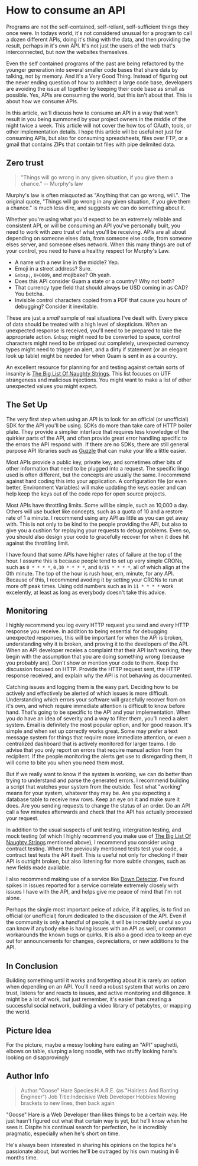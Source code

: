 # How to consume an API

Programs are not the self-contained, self-reliant, self-sufficient things they once were. In todays world, it's not considered unusual for a program to call a dozen different APIs, doing it's thing with the data, and then providing the result, perhaps in it's own API. It's not just the users of the web that's interconnected, but now the websites themselves.

Even the self contained programs of the past are being refactored by the younger generation into several smaller code bases that share data by talking, not by memory. And it's a Very Good Thing. Instead of figuring out the never ending question of how to architect a large code base, developers are avoiding the issue all together by keeping their code base as small as possible. Yes, APIs are consuming the world, but this isn't about that. This is about how we consume APIs.

In this article, we'll discuss how to consume an API in a way that won't result in you being summoned by your project owners in the middle of the night twice a week. This article will not cover the how tos of OAuth, tools, or other implementation details. I hope this article will be useful not just for consuming APIs, but also for consuming spreadsheets, files over FTP, or a gmail that contains ZIPs that contain txt files with pipe delimited data.

## Zero trust

> "Things will go wrong in any given situation, if you give them a chance."
> -- Murphy's law

Murphy's law is often misquoted as "Anything that can go wrong, will.". The original quote, "Things will go wrong in any given situation, if you give them a chance." is much less dire, and suggests we can do something about it.

Whether you're using what you'd expect to be an extremely reliable and consistent API, or will be consuming an API you've personally built, you need to work with zero trust of what you'll be receiving. APIs are all about depending on someone elses data, from someone else code, from someone elses server, and someone elses network. When this many things are out of your control, you need to have a healthy respect for Murphy's Law.

* A name with a new line in the middle? Yep.
* Emoji in a street address? Sure.
* `&nbsp;`, `U+0009`, and mojibake? Oh yeah.
* Does this API consider Guam a state or a country? Why not both?
* That currency type field that should always be USD coming in as CAD? You betcha.
* Invisible control characters copied from a PDF that cause you hours of debugging? Consider it inevitable.

These are just a _small_ sample of real situations I've dealt with. Every piece of data should be treated with a high level of skepticism. _When_ an unexpected response is received, you'll need to be prepared to take the appropriate action. `&nbsp`; might need to be converted to space, control characters might need to be stripped out completely, unexpected currency types might need to trigger an alert, and a dirty if statement (or an elegant look up table) might be needed for when Guam is sent in as a country.

An excellent resource for planning for and testing against certain sorts of insanity is [The Big List Of Naughty Strings](https://github.com/minimaxir/big-list-of-naughty-strings). This list focuses on UTF strangeness and malicious injections. You might want to make a list of other unexpected values you might expect.

## The Set Up

The very first step when using an API is to look for an official (or unofficial) SDK for the API you'll be using. SDKs do more than take care of HTTP boiler plate. They provide a simplier interface that requires less knowledge of the quirkier parts of the API, and often provide great error handling specific to the errors the API respond with. If there are no SDKs, there are still general purpose API libraries such as [Guzzle](http://docs.guzzlephp.org/en/stable/) that can make your life a little easier.

Most APIs provide a public key, private key, and sometimes other bits of other information that need to be plugged into a request. The specific lingo used is often different, but the concepts are usually the same. I recommend against hard coding this into your application. A configuration file (or even better, Environment Variables) will make updating the keys easier and can help keep the keys out of the code repo for open source projects.

Most APIs have throttling limits. Some will be simple, such as 10,000 a day. Others will use bucket like concepts, such as a quota of 10 and a restore rate of 1 a minute. I recommend using any API as little as you can get away with. This is not only to be kind to the people providing the API, but also to give you a cushion for replaying your requests to debug problems. Even so, you should also design your code to gracefully recover for when it does hit against the throttling limit.

I have found that some APIs have higher rates of failure at the top of the hour. I assume this is because people tend to set up very simple CRONs, such as `0 * * * *`, `0,30 * * * *`, and `0/15 * * * *`, all of which align at the 0th minute. The top of the hour is rush hour, ern, minute, for any API. Because of this, I recommend avoding it by setting your CRONs to run at more off peak times. Using odd numbers such as in `11 * * * *` work excelently, at least as long as everybody doesn't take this advice.

## Monitoring

I highly recommend you log every HTTP request you send and every HTTP response you receive. In addition to being essential for debugging unexpected responses, this will be important for when the API is broken, understanding why it is broken, and proving it to the developers of the API. When an API developer receies a complaint that their API isn't working, they begin with the assumption that you are doing something wrong (because you probably are). Don't show or mention your code to them. Keep the discussion focused on HTTP. Provide the HTTP request sent, the HTTP response received, and explain why the API is not behaving as documented.

Catching issues and logging them is the easy part. Deciding how to be actively and effectively be alerted of which issues is more difficult. Understanding which errors your software will gracefully recover from on it's own, and which require immediate attention is difficult to know before hand. That's going to be specific to the API and your implementation. When you do have an idea of severity and a way to filter them, you'll need a alert system. Email is definitely the most popular option, and for good reason. It's simple and when set up correctly works great. Some may prefer a text message system for things that require more immediate attention, or even a centralized dashboard that is actively monitored for larger teams. I do advise that you only report on errors that require manual action from the recipitent. If the people monitoring the alerts get use to disregarding them, it will come to bite you when you need them most.

But if we really want to know if the system is working, we can do better than trying to understand and parse the generated errors. I recommend building a script that watches your system from the outside. Test what "working" means for your system, whatever thay may be. Are you expecting a database table to receive new rows. Keep an eye on it and make sure it does. Are you sending requests to change the status of an order. Do an API call a few minutes afterwards and check that the API has actually processed your request.

In addition to the usual suspects of unit testing, intergration testing, and mock testing (of which I highly recommend you make use of [The Big List Of Naughty Strings](https://github.com/minimaxir/big-list-of-naughty-strings) mentioned above), I recommend you consider using contract testing. Where the previously mentioned tests test your code, a contract test tests the API itself. This is useful not only for checking if their API is outright broken, but also listening for more subtle changes, such as new fields made available.

I also recommend making use of a service like [Down Detector](https://downdetector.com/). I've found spikes in issues reported for a service correlate extremely closely with issues I have with the API, and helps give me peace of mind that I'm not alone.

Perhaps the single most important peice of advice, if it applies, is to find an official (or unofficial) forum dedicated to the discussion of the API. Even if the community is only a handful of people, it will be incredibly useful so you can know if anybody else is having issues with an API as well, or common workarounds the known bugs or quirks. It is also a good idea to keep an eye out for announcements for changes, depreciations, or new additions to the API.

## In Conclusion

Building something until it works and forgetting about it is rarely an option when depending on an API. You'll need a robust system that works on zero trust, listens for and reacts to issues, and active monitoring and diligence. It might be a lot of work, but just remember, it's easier than creating a successful social network, building a video library of petabytes, or mapping the world.

## Picture Idea

For the picture, maybe a messy looking hare eating an "API" spaghetti, elbows on table, slurping a long noodle, with two stuffy looking hare's looking on disapprovingly

## Author Info

> Author:"Goose" Hare
> Species:H.A.R.E. (as "Hairless And Ranting Engineer")
> Job Title:Indecisive Web Developer
> Hobbies:Moving brackets to new lines, then back again

"Goose" Hare is a Web Developer than likes things to be a certain way. He just hasn't figured out what that certain way is yet, but he'll know when he sees it. Dispite his continual search for perfection, he is incredibly pragmatic, especially when he's short on time.

He's always been interested in sharing his opinions on the topics he's passionate about, but worries he'll be outraged by his own musing in 6 months time.
